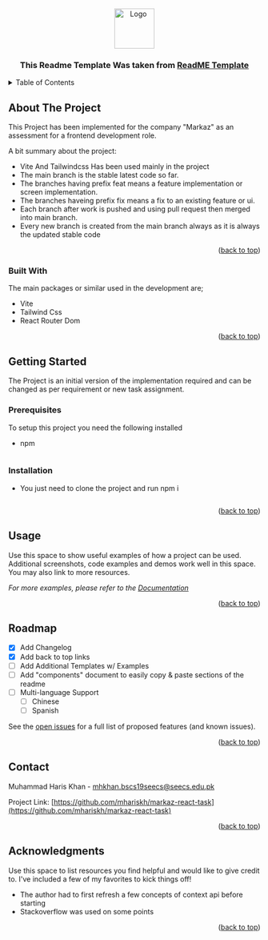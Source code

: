 <a name="readme-top"></a>

<br />
<div align="center">
  <a href="https://github.com/mhariskh/markaz-react-task">
    <img src="https://uploads-ssl.webflow.com/6239c3da1b365c072714a7d9/623cd0704a45720d951ca52d_markaz-logo-white.svg" alt="Logo" width="80" height="80">
  </a>

  <h3 align="center">This Readme Template Was taken from <a href="https://github.com/othneildrew/Best-README-Template"> ReadME Template </a></h3>

</div>

<!-- TABLE OF CONTENTS -->
<details>
  <summary>Table of Contents</summary>
  <ol>
    <li>
      <a href="#about-the-project">About The Project</a>
      <ul>
        <li><a href="#built-with">Built With</a></li>
      </ul>
    </li>
    <li>
      <a href="#getting-started">Getting Started</a>
      <ul>
        <li><a href="#prerequisites">Prerequisites</a></li>
        <li><a href="#installation">Installation</a></li>
      </ul>
    </li>
    <li><a href="#usage">Usage</a></li>
    <li><a href="#contact">Contact</a></li>
    <li><a href="#acknowledgments">Acknowledgments</a></li>
  </ol>
</details>

<!-- ABOUT THE PROJECT -->

## About The Project

This Project has been implemented for the company "Markaz" as an assessment for a frontend development role.

A bit summary about the project:

- Vite And Tailwindcss Has been used mainly in the project
- The main branch is the stable latest code so far.
- The branches having prefix feat means a feature implementation or screen implementation.
- The branches haveing prefix fix means a fix to an existing feature or ui.
- Each branch after work is pushed and using pull request then merged into main branch.
- Every new branch is created from the main branch always as it is always the updated stable code

<p align="right">(<a href="#readme-top">back to top</a>)</p>

### Built With

The main packages or similar used in the development are;

- Vite
- Tailwind Css
- React Router Dom

<p align="right">(<a href="#readme-top">back to top</a>)</p>

<!-- GETTING STARTED -->

## Getting Started

The Project is an initial version of the implementation required and can be changed as per requirement or new task assignment.

### Prerequisites

To setup this project you need the following installed

- npm

  ```

  ```

### Installation

- You just need to clone the project and run npm i
  ```

  ```

<p align="right">(<a href="#readme-top">back to top</a>)</p>

<!-- USAGE EXAMPLES -->

## Usage

Use this space to show useful examples of how a project can be used. Additional screenshots, code examples and demos work well in this space. You may also link to more resources.

_For more examples, please refer to the [Documentation](https://example.com)_

<p align="right">(<a href="#readme-top">back to top</a>)</p>

<!-- ROADMAP -->

## Roadmap

- [x] Add Changelog
- [x] Add back to top links
- [ ] Add Additional Templates w/ Examples
- [ ] Add "components" document to easily copy & paste sections of the readme
- [ ] Multi-language Support
  - [ ] Chinese
  - [ ] Spanish

See the [open issues](https://github.com/othneildrew/Best-README-Template/issues) for a full list of proposed features (and known issues).

<p align="right">(<a href="#readme-top">back to top</a>)</p>

<!-- CONTRIBUTING -->

## Contact

Muhammad Haris Khan - mhkhan.bscs19seecs@seecs.edu.pk

Project Link: [https://github.com/mhariskh/markaz-react-task](https://github.com/mhariskh/markaz-react-task)

<p align="right">(<a href="#readme-top">back to top</a>)</p>

<!-- ACKNOWLEDGMENTS -->

## Acknowledgments

Use this space to list resources you find helpful and would like to give credit to. I've included a few of my favorites to kick things off!

- The author had to first refresh a few concepts of context api before starting
- Stackoverflow was used on some points

<p align="right">(<a href="#readme-top">back to top</a>)</p>
